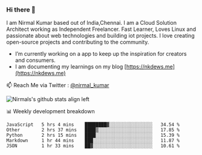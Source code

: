 ### Hi there 👋

 I am Nirmal Kumar based out of India,Chennai. I am a Cloud Solution Architect working as Independent Freelancer. Fast Learner, Loves Linux and passionate about web technologies and building iot projects. I love creating open-source projects and contributing to the community.

- I’m currently working on a app to keep up the inspiration for creators and consumers.
- I am documenting my learnings on my blog [https://nkdews.me](https://nkdews.me)

📫 Reach Me via  Twitter : [@nirmal_kumar](https://twitter.com/nirmal_kumar)

![Nirmals's github stats align left](https://github-readme-stats.vercel.app/api?username=nk-gears&show_icons=true)


📊 Weekly development breakdown

<!--START_SECTION:waka-->
```text
JavaScript   5 hrs 4 mins    ████████▓░░░░░░░░░░░░░░░░   34.54 % 
Other        2 hrs 37 mins   ████▒░░░░░░░░░░░░░░░░░░░░   17.85 % 
Python       2 hrs 15 mins   ████░░░░░░░░░░░░░░░░░░░░░   15.39 % 
Markdown     1 hr 44 mins    ███░░░░░░░░░░░░░░░░░░░░░░   11.87 % 
JSON         1 hr 33 mins    ██▓░░░░░░░░░░░░░░░░░░░░░░   10.61 % 
```
<!--END_SECTION:waka-->


